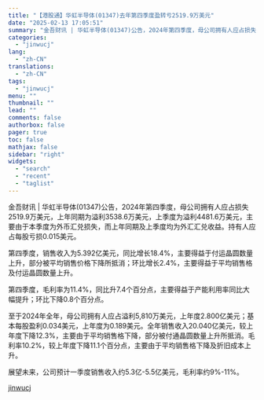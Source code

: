 ```yaml
---
title: "【港股通】华虹半导体(01347)去年第四季度盈转亏2519.9万美元"
date: "2025-02-13 17:05:51"
summary: "金吾财讯 | 华虹半导体(01347)公告，2024年第四季度，母公司拥有人应占损失2519.9万美..."
categories:
  - "jinwucj"
lang:
  - "zh-CN"
translations:
  - "zh-CN"
tags:
  - "jinwucj"
menu: ""
thumbnail: ""
lead: ""
comments: false
authorbox: false
pager: true
toc: false
mathjax: false
sidebar: "right"
widgets:
  - "search"
  - "recent"
  - "taglist"
---
```


金吾财讯 | 华虹半导体(01347)公告，2024年第四季度，母公司拥有人应占损失2519.9万美元，上年同期为溢利3538.6万美元，上季度为溢利4481.6万美元，主要由于本季度为外币汇兑损失，而上年同期及上季度均为外汇汇兑收益。持有人应占每股亏损0.015美元。  
  
第四季度，销售收入为5.392亿美元，同比增长18.4%，主要得益于付运晶圆数量上升，部分被平均销售价格下降所抵消；环比增长2.4%，主要得益于平均销售格及付运晶圆数量上升。  
  
第四季度，毛利率为11.4%，同比升7.4个百分点，主要得益于产能利用率同比大幅提升；环比下降0.8个百分点。  
  
至于2024年全年，母公司拥有人应占溢利5,810万美元，上年度2.800亿美元；基本每股盈利0.034美元，上年度为0.189美元。全年销售收入20.040亿美元，较上年度下降12.3%，主要由于平均销售格下降，部分被付通晶圆数量上升所抵消。毛利率10.2%，较上年度下降11.1个百分点，主要由于平均销售格下降及折旧成本上升。  
  
展望未来，公司预计一季度销售收入约5.3亿-5.5亿美元，毛利率约9%-11%。

[jinwucj](https://sky.szfiu.com/info/hk/details/266159409)
